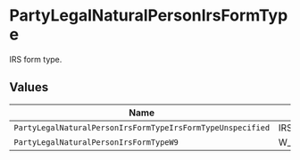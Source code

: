 # PartyLegalNaturalPersonIrsFormType

IRS form type.


## Values

| Name                                                       | Value                                                      |
| ---------------------------------------------------------- | ---------------------------------------------------------- |
| `PartyLegalNaturalPersonIrsFormTypeIrsFormTypeUnspecified` | IRS_FORM_TYPE_UNSPECIFIED                                  |
| `PartyLegalNaturalPersonIrsFormTypeW9`                     | W_9                                                        |
